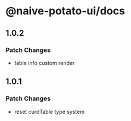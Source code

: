# @naive-potato-ui/docs

## 1.0.2

### Patch Changes

- table info custom render

## 1.0.1

### Patch Changes

- reset curdTable type system
